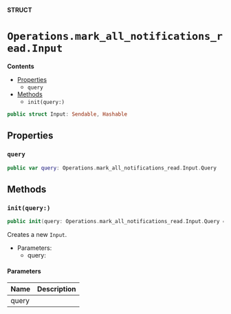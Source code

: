 **STRUCT**

# `Operations.mark_all_notifications_read.Input`

**Contents**

- [Properties](#properties)
  - `query`
- [Methods](#methods)
  - `init(query:)`

```swift
public struct Input: Sendable, Hashable
```

## Properties
### `query`

```swift
public var query: Operations.mark_all_notifications_read.Input.Query
```

## Methods
### `init(query:)`

```swift
public init(query: Operations.mark_all_notifications_read.Input.Query = .init())
```

Creates a new `Input`.

- Parameters:
  - query:

#### Parameters

| Name | Description |
| ---- | ----------- |
| query |  |
